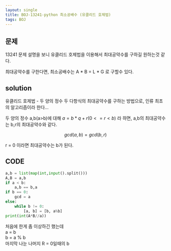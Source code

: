 ```yaml
---
layout: single
title: BOJ-13241-python 최소공배수 (유클리드 호제법)
tags: BOJ
---
```


## 문제  
13241
문제 설명을 보니 유클리드 호제법을 이용해서 최대공약수를 구하길 원하는것 같다.
  
최대공약수를 구한다면, 최소공배수는 A * B = L * G 로 구할수 있다.

## solution  
유클리드 호제법 - 두 양의 정수 두 다항식의 최대공약수를 구하는 방법으로, 인류 최초의 알고리즘이라 한다...  

두 양의 정수 a,b(a>b)에 대해 $a = b*q+r (0<=r< b)$ 라 하면, a,b의 최대공약수는 b,r의 최대공약수와 같다.  
  
$$ gcd(a,b) = gcd(b,r)$$
  
r = 0 이라면 최대공약수는 b가 된다.

## CODE  

```python
a,b = list(map(int,input().split()))
A,B = a,b
if a < b:
    a,b == b,a
if b == 0:
    gcd = a
else:
    while b != 0:
        [a, b] = [b, a%b]
print(int(A*B//a))
```
처음에 한게 좀 이상하긴 했는데  
a = b  
b = a % b  
마지막 나눈 나머지 R = 0일때의 b  
    